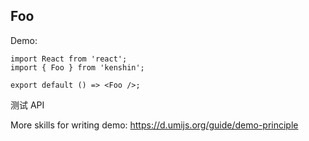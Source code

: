 ## Foo

Demo:

```tsx
import React from 'react';
import { Foo } from 'kenshin';

export default () => <Foo />;
```

<Alert type="info">测试 API</Alert>
<API/>

More skills for writing demo: https://d.umijs.org/guide/demo-principle

